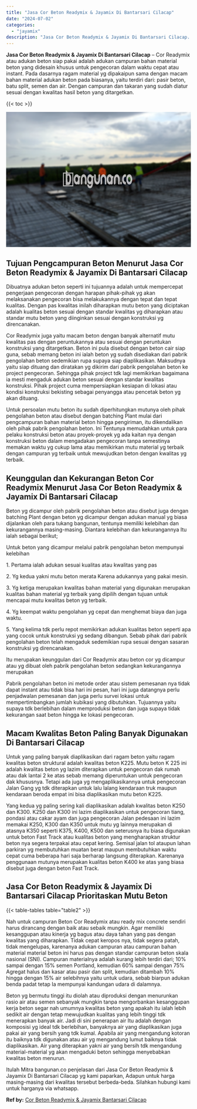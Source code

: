```yaml
---
title: "Jasa Cor Beton Readymix & Jayamix Di Bantarsari Cilacap"
date: "2024-07-02"
categories: 
  - "jayamix"
description: "Jasa Cor Beton Readymix & Jayamix Di Bantarsari Cilacap. Itulah Mitra bangunan.co penjelasan dari Jasa Cor Beton Readymix & Jayamix Di Bantarsari Cilacap yg..."
---
```


**Jasa Cor Beton Readymix & Jayamix Di Bantarsari Cilacap** – Cor Readymix atau adukan beton siap pakai adalah adukan campuran bahan material beton yang didesain khusus untuk pengecoran dalam waktu cepat atau instant. Pada dasarnya ragam material yg dipakaipun sama dengan macam bahan material adukan beton pada biasanya, yaitu terdiri dari: pasir beton, batu split, semen dan air. Dengan campuran dan takaran yang sudah diatur sesuai dengan kwalitas hasil beton yang ditargetkan.

{{< toc >}}

![Jasa Cor Beton Readymix & Jayamix Di Bantarsari Cilacap](/images/jasa-cor-readymix-38.png)

## Tujuan Pengcampuran Beton Menurut Jasa Cor Beton Readymix & Jayamix Di Bantarsari Cilacap

Dibuatnya adukan beton seperti ini tujuannya adalah untuk mempercepat pengerjaan pengecoran dengan harapan pihak-pihak yg akan melaksanakan pengecoran bisa melakukannya dengan tepat dan tepat kualitas. Dengan pas kwalitas inilah diharapkan mutu beton yang diciptakan adalah kualitas beton sesuai dengan standar kwalitas yg diharapkan atau standar mutu beton yang diinginkan sesuai dengan konstruksi yg direncanakan.

Cor Readymix juga yaitu macam beton dengan banyak alternatif mutu kwalitas pas dengan peruntukannya atau sesuai dengan peruntukan konstruksi yang ditargetkan. Beton ini pula disebut dengan beton cair siap guna, sebab memang beton ini ialah beton yg sudah disediakan dari pabrik pengolahan beton sedemikian rupa supaya siap diaplikasikan. Maksudnya yaitu siap dituang dan diratakan yg dikirim dari pabrik pengolahan beton ke project pengecoran. Sehingga pihak project tdk lagi memikirkan bagaimana ia mesti mengaduk adukan beton sesuai dengan standar kwalitas konstruksi. Pihak project cuma mempersiapkan kesiapan di lokasi atau kondisi konstruksi bekisting sebagai penyangga atau pencetak beton yg akan dituang.

Untuk persoalan mutu beton itu sudah diperhitungkan mutunya oleh pihak pengolahan beton atau disebut dengan batching Plant mulai dari pengcampuran bahan material beton hingga pengiriman, itu dikendalikan oleh pihak pabrik pengolahan beton. Ini Tentunya memudahkan untuk para pelaku konstruksi beton atau proyek-proyek yg ada kaitan nya dengan konstruksi beton dalam mengadakan pengecoran tanpa semestinya memakan waktu yg cukup lama atau memikirkan mutu material yg terbaik dengan campuran yg terbaik untuk mewujudkan beton dengan kwalitas yg terbaik.

## Keunggulan dan Kekurangan Beton Cor Readymix Menurut Jasa Cor Beton Readymix & Jayamix Di Bantarsari Cilacap

Beton yg dicampur oleh pabrik pengolahan beton atau disebut juga dengan batching Plant dengan beton yg dicampur dengan adukan manual yg biasa dijalankan oleh para tukang bangunan, tentunya memiliki kelebihan dan kekurangannya masing-masing. Diantara kelebihan dan kekurangannya Itu ialah sebagai berikut;

Untuk beton yang dicampur melalui pabrik pengolahan beton mempunyai kelebihan

1\. Pertama ialah adukan sesuai kualitas atau kwalitas yang pas

2\. Yg kedua yakni mutu beton merata Karena adukannya yang pakai mesin.

3\. Yg ketiga merupakan kwalitas bahan material yang digunakan merupakan kualitas bahan material yg terbaik yang dipilih dengan tujuan untuk mencapai mutu kwalitas beton yg terbaik.

4\. Yg keempat waktu pengolahan yg cepat dan menghemat biaya dan juga waktu.

5\. Yang kelima tdk perlu repot memikirkan adukan kualitas beton seperti apa yang cocok untuk konstruksi yg sedang dibangun. Sebab pihak dari pabrik pengolahan beton telah mengaduk sedemikian rupa sesuai dengan sasaran konstruksi yg direncanakan.

Itu merupakan keunggulan dari Cor Readymix atau beton cor yg dicampur atau yg dibuat oleh pabrik pengolahan beton sedangkan kekurangannya merupakan

Pabrik pengolahan beton ini metode order atau sistem pemesanan nya tidak dapat instant atau tidak bisa hari ini pesan, hari ini juga datangnya perlu penjadwalan pemesanan dan juga perlu survei lokasi untuk mempertimbangkan jumlah kubikasi yang dibutuhkan. Tujuannya yaitu supaya tdk berlebihan dalam memproduksi beton dan juga supaya tidak kekurangan saat beton hingga ke lokasi pengecoran.

## Macam Kwalitas Beton Paling Banyak Digunakan Di Bantarsari Cilacap

Untuk yang paling banyak diaplikasikan dari ragam beton yaitu ragam kwalitas beton struktural adalah kwalitas beton K225. Mutu beton K 225 ini adalah kwalitas beton yg lazim diterapkan untuk pengecoran dak rumah atau dak lantai 2 ke atas sebab memang diperuntukan untuk pengecoran dak khususnya. Tetapi ada juga yg mengaplikasikannya untuk pengecoran Jalan Gang yg tdk diterapkan untuk lalu lalang kendaraan truk maupun kendaraan beroda empat ini bisa diaplikasikan mutu beton K225.

Yang kedua yg paling sering kali diaplikasikan adalah kwalitas beton K250 dan K300. K250 dan K300 ini lazim diaplikasikan untuk pengecoran tiang, pondasi atau cakar ayam dan juga pengecoran Jalan pedesaan ini lazim memakai K250, K300 dan K350 untuk mutu yg lainnya merupakan di atasnya K350 seperti K375, K400, K500 dan seterusnya itu biasa digunakan untuk beton Fast Track atau kualitas beton yang mengharapkan struktur beton nya segera terpakai atau cepat kering. Semisal jalan tol ataupun lahan parkiran yg membutuhkan muatan berat maupun membutuhkan waktu cepat cuma beberapa hari saja berharap langsung diterapkan. Karenanya penggunaan mutunya merupakan kualitas beton K400 ke atas yang biasa disebut juga dengan beton Fast Track.

## Jasa Cor Beton Readymix & Jayamix Di Bantarsari Cilacap Prioritaskan Mutu Beton

{{< table-tables table="table2" >}}

Nah untuk campuran Beton Cor Readymix atau ready mix concrete sendiri harus dirancang dengan baik atau sebaik mungkin. Agar memiliki kesanggupan atau kinerja yg bagus atau daya tahan yang pas dengan kwalitas yang diharapkan. Tidak cepat keropos nya, tidak segera patah, tidak mengelupas, karenanya adukan campuran atau campuran bahan material material beton ini harus pas dengan standar campuran beton skala nasional (SNI). Campuran materialnya adalah kurang lebih terdiri dari; 10% sampai dengan 15% semen Portland, kemudian 60% sampai dengan 75% Agregat halus dan kasar atau pasir dan split, kemudian ditambah 10% hingga dengan 15% air selebihnya yaitu untuk udara, sebab biarpun adukan benda padat tetap Ia mempunyai kandungan udara di dalamnya.

Beton yg bermutu tinggi itu diolah atau diproduksi dengan menurunkan rasio air atau semen sebanyak mungkin tanpa mengorbankan kesanggupan kerja beton segar nah umumnya kwalitas beton yang apakah itu ialah lebih sedikit air dengan tetap mewujudkan kualitas yang lebih tinggi tdk menerapkan banyak air. Jadi di sini penerapan air Itu adalah dengan komposisi yg ideal tdk berlebihan, banyaknya air yang diaplikasikan juga pakai air yang bersih yang tdk kumal. Apabila air yang mengandung kotoran itu baiknya tdk digunakan atau air yg mengandung lumut baiknya tidak diaplikasikan. Air yang diterapkan yakni air yang bersih tdk mengandung material-material yg akan mengaduki beton sehingga menyebabkan kwalitas beton menurun.

Itulah Mitra bangunan.co penjelasan dari Jasa Cor Beton Readymix & Jayamix Di Bantarsari Cilacap yg kami paparkan, Adapun untuk harga masing-masing dari kwalitas tersebut berbeda-beda. Silahkan hubungi kami untuk harganya via whatsapp.

**Ref by:** [Cor Beton Readymix & Jayamix Bantarsari Cilacap](https://id.wikipedia.org/wiki/Cor)
